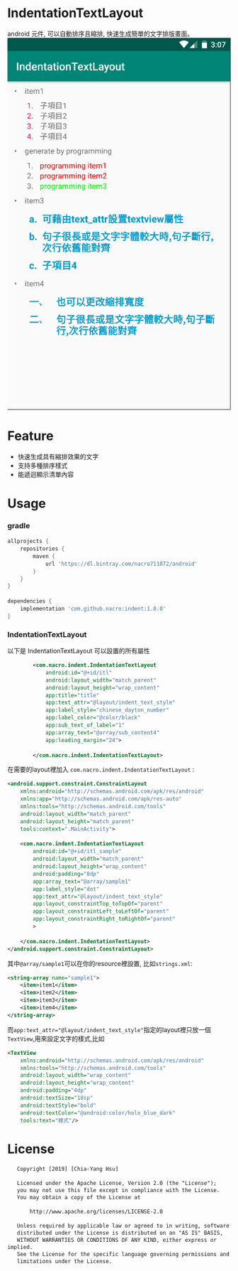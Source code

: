 # IndentationTextLayout

android 元件, 可以自動排序且縮排, 快速生成簡單的文字排版畫面。
![Main screen](/screenshot/main_screen.PNG)

# Feature
 - 快速生成具有縮排效果的文字
 - 支持多種排序樣式
 - 能遞迴顯示清單內容

# Usage

### gradle
```groovy
allprojects {
    repositories {
        maven {
            url 'https://dl.bintray.com/nacro711072/android'
        }
    }
}

dependencies {
    implementation 'com.github.nacro:indent:1.0.0'
}

```

### IndentationTextLayout

以下是 IndentationTextLayout 可以設置的所有屬性
```xml
        <com.nacro.indent.IndentationTextLayout
            android:id="@+id/itl"
            android:layout_width="match_parent"
            android:layout_height="wrap_content"
            app:title="title"
            app:text_attr="@layout/indent_text_style"
            app:label_style="chinese_dayton_number"
            app:label_color="@color/black"
            app:sub_text_of_label="1"
            app:array_text="@array/sub_content4"
            app:leading_margin="24">
            
        </com.nacro.indent.IndentationTextLayout>
```

在需要的layout裡加入 `com.nacro.indent.IndentationTextLayout` :
```xml
<android.support.constraint.ConstraintLayout
    xmlns:android="http://schemas.android.com/apk/res/android"
    xmlns:app="http://schemas.android.com/apk/res-auto"
    xmlns:tools="http://schemas.android.com/tools"
    android:layout_width="match_parent"
    android:layout_height="match_parent"
    tools:context=".MainActivity">

    <com.nacro.indent.IndentationTextLayout
        android:id="@+id/itl_sample"
        android:layout_width="match_parent"
        android:layout_height="wrap_content"
        android:padding="8dp"
        app:array_text="@array/sample1"
        app:label_style="dot"
        app:text_attr="@layout/indent_text_style"
        app:layout_constraintTop_toTopOf="parent"
        app:layout_constraintLeft_toLeftOf="parent"
        app:layout_constraintRight_toRightOf="parent"
        >

    </com.nacro.indent.IndentationTextLayout>
</android.support.constraint.ConstraintLayout>
```
其中`@array/sample1`可以在你的resource裡設置, 比如`strings.xml`: 
```xml
<string-array name="sample1">
    <item>item1</item>
    <item>item2</item>
    <item>item3</item>
    <item>item4</item>
</string-array>
```
而`app:text_attr="@layout/indent_text_style"`指定的layout裡只放一個`TextView`,用來設定文字的樣式,比如
```xml
<TextView 
    xmlns:android="http://schemas.android.com/apk/res/android"
    xmlns:tools="http://schemas.android.com/tools"
    android:layout_width="wrap_content"
    android:layout_height="wrap_content"
    android:padding="4dp"
    android:textSize="18sp"
    android:textStyle="bold"
    android:textColor="@android:color/holo_blue_dark"
    tools:text="樣式"/>
```

# License
```
   Copyright [2019] [Chia-Yang Hsu]

   Licensed under the Apache License, Version 2.0 (the "License");
   you may not use this file except in compliance with the License.
   You may obtain a copy of the License at

       http://www.apache.org/licenses/LICENSE-2.0

   Unless required by applicable law or agreed to in writing, software
   distributed under the License is distributed on an "AS IS" BASIS,
   WITHOUT WARRANTIES OR CONDITIONS OF ANY KIND, either express or implied.
   See the License for the specific language governing permissions and
   limitations under the License.
```
